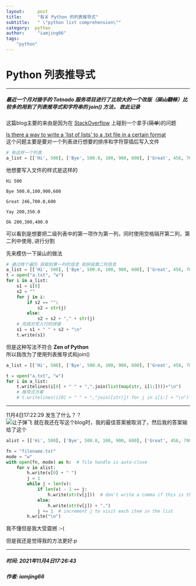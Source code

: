 ```yaml
--- 
layout:     post
title:      "有关 Python 的列表推导式"
subtitle:   " \"python list comprehension\""
category:  python
author:     "iamjing66"
tags:
    "python"
--- 
```

# Python 列表推导式

<hr>        

##### 最近一个月对接手的 Totnado 服务项目进行了比较大的一个改版（~~屎山翻修~~）比较多的用到了列表推导式和字符串的 join() 方法， 故此记录      

这篇blog主要的来由是因为在 [StackOverflow](https://stackoverflow.com/) 上碰到一个拿手(~~简单~~)的问题

[Is there a way to write a 'list of lists' to a .txt file in a certain format](https://stackoverflow.com/questions/69836201/is-there-a-way-to-write-a-list-of-lists-to-a-txt-file-in-a-certain-format/69836316#69836316)        
这个问题主要是要对一个列表进行想要的排序和字符穿插后写入文件      

```python
# 有这样一个列表
a_list = [['Hi', 500], ['Bye', 500.0, 100, 900, 600], ['Great', 456, 700.0, 600], ["Yay", 200, 350.0], ["Ok", 200, 300, 400.0]]
```

他想要写入文件的样式是这样的
```text
Hi 500

Bye 500.0,100,900,600

Great 246,700.0,600

Yay 200,350.0

Ok 200,300,400.0
```     
可以看到是想要把二级列表中的第一项作为第一列，同时使用空格隔开第二列，第二列中使用`,`进行分割

先来模仿一下屎山的做法
```python
# 通过两个遍历 获取到第一列的信息 和拼装第二列信息
a_list = [['Hi', 500], ['Bye', 500.0, 100, 900, 600], ['Great', 456, 700.0, 600], ["Yay", 200, 350.0], ["Ok", 200, 300, 400.0]]
t = open("a.txt", "w")
for i in a_list:
    s1 = i[0]
    s2 = ""
    for j in i:
        if s2 == "":
            s2 = str(j)
        else:
            s2 = s2 + "," + str(j)
    # 完成对写入行的拼接
    s1 = s1 + " " + s2 + "\n"
    t.write(s1)
```
但是这种写法不符合 **Zen of Python**     
所以我改为了使用列表推导式和join()
```python
a_list = [['Hi', 500], ['Bye', 500.0, 100, 900, 600], ['Great', 456, 700.0, 600], ["Yay", 200, 350.0], ["Ok", 200, 300, 400.0]]

t = open("a.txt", "w")
for i in a_list:
    t.writelines(i[0] + " " + ",".join(list(map(str, i[1:])))+"\n")
    # 推导式方案 
    # t.writelines(i[0] + " " + ","join([str(j) for j in i[1:] + "\n")
```     

<hr>

11月4日17:22:29  发生了什么？？      
![让子弹飞]({{site.baseurl}}/image/rzdf.jpg)
就在我还在写这个blog时，我的最佳答案被取消了，然后我的答案输给了这个
```python
alist = [['Hi', 500], ['Bye', 500.0, 100, 900, 600], ['Great', 456, 700.0, 600], ["Yay", 200, 350.0], ["Ok", 200, 300, 400.0]]

fn = "filename.txt"
mode = "w"
with open(fn, mode) as h:  # file handle is auto-close
    for v in alist:
        h.write(v[0] + " ")
        j = 1
        while j < len(v):
            if len(v) - 1 == j:
                h.write(str(v[j]))  # don't write a comma if this is the last item in the list
            else:
                h.write(str(v[j]) + ",")
            j += 1  # increment j to visit each item in the list
        h.write("\n")
```     
我不懂但是我大受震撼 :-(

但是我还是觉得我的方法更好:p


<hr>        

##### 时间: 2021年11月4日17:26:43
##### 作者: **iamjing66**
